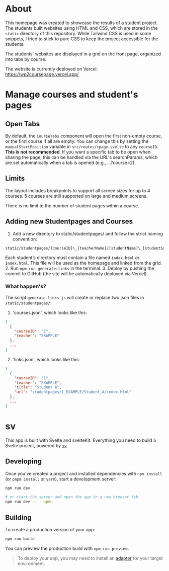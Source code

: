 # About
This homepage was created to showcase the results of a student project. The students built websites using HTML and CSS, which are stored in the `static` directory of this repository. While Tailwind CSS is used in some snippets, I tried to stick to pure CSS to keep the project accessible for the students.

The students' websites are displayed in a grid on the front page, organized into tabs by course.

The website is currently deployed on Vercel: https://wp2coursepage.vercel.app/

# Manage courses and student's pages

## Open Tabs
By default, the `CourseTabs` component will open the first non-empty course, or the first course if all are empty.
You can change this by setting the `manualStartPosition` variable in `src/routes/+page.svelte` to any `courseID`.
**This is not recommended**. If you want a specific tab to be open when sharing the page, this can be handled via the URL's searchParams, which are set automatically when a tab is opened (e.g., ...?course=2).

## Limits
The layout includes breakpoints to support all screen sizes for up to 4 courses.
5 courses are still supported on large and medium screens.

There is no limit to the number of student pages within a course.

## Adding new Studentpages and Courses
1. Add a new directory to static/studentpages/ and follow the strict naming convention: </br>
  ```
  static/studentpages/[courseID]\_[teacherName]/[studentName]\_[studentSurname]/...
  ```
  Each student’s directory must contain a file named `index.html` or `Index.html`.
  This file will be used as the homepage and linked from the grid.
2. Run `npm run generate:links` in the terminal.
3. Deploy by pushing the commit to GitHub (the site will be automatically deployed via Vercel).

### What happen's?
The script `generate-links.js` will create or replace two json files in `static/studentpages/`:
1. 'courses.json', which looks like this:
```json
[
  {
    "courseID": "1",
    "teacher": "EXAMPLE"
  },
  ...
]
```

2. 'links.json', which looks like this:
```json
[
  {
    "courseID": "1",
    "teacher": "EXAMPLE",
    "title": "Student A",
    "url": "studentpages/1_EXAMPLE/Student_A/index.html"
  },
  ...
]
```

# sv

This app is built with Svelte and svelteKit. Everything you need to build a Svelte project, powered by [`sv`](https://github.com/sveltejs/cli).

## Developing

Once you've created a project and installed dependencies with `npm install` (or `pnpm install` or `yarn`), start a development server:

```bash
npm run dev

# or start the server and open the app in a new browser tab
npm run dev -- --open
```

## Building

To create a production version of your app:

```bash
npm run build
```

You can preview the production build with `npm run preview`.

> To deploy your app, you may need to install an [adapter](https://svelte.dev/docs/kit/adapters) for your target environment.
